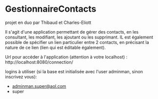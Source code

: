 # GestionnaireContacts
projet en duo par Thibaud et Charles-Eliott

Il s'agit d'une application permettant de gérer des contacts, en les consultant, les modifiant, les ajoutant ou les supprimant. IL est également possible de spécifier un lien particulier entre 2 contacts, en précisant la nature de ce lien (lien qui est éditable également).

Url pour accéder à l'application (attention à votre localhost) :
http://localhost:8080/connection/

logins à utiliser (si la base est initialisée avec l'user adminman, sinon inscrivez vous):
-  adminman.super@aol.com
-  super
